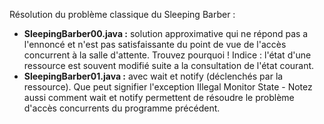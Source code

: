 Résolution du problème classique du Sleeping Barber :

- **SleepingBarber00.java :** solution approximative qui ne répond pas a l'ennoncé et n'est pas satisfaissante du point de vue de l'accès concurrent à la salle d'attente. Trouvez pourquoi ! Indice : l'état d'une ressource est souvent modifié suite a la consultation de l'état courant.
- **SleepingBarber01.java :**  avec wait et notify (déclenchés par la ressource). Que peut signifier l'exception Illegal Monitor State - Notez aussi comment wait et notify permettent de résoudre le problème d'accès concurrents du programme précédent.
